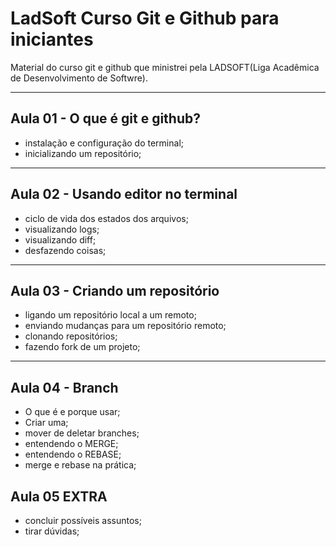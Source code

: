 # LadSoft Curso Git e Github para iniciantes

Material do curso git e github que ministrei pela LADSOFT(Liga Acadêmica de Desenvolvimento de Softwre).

------

## Aula 01 - O que é git e github?
- instalação e configuração do terminal;
- inicializando um repositório;

----
## Aula 02 - Usando editor no terminal
- ciclo de vida dos estados dos arquivos;
- visualizando logs;
- visualizando diff;
- desfazendo coisas;

----
## Aula 03 - Criando um repositório
- ligando um repositório local a um remoto;
- enviando mudanças para um repositório remoto;
- clonando repositórios;
- fazendo fork de um projeto;

----
## Aula 04 - Branch
- O que é e porque usar;
- Criar uma;
- mover de deletar branches;
- entendendo o MERGE;
- entendendo o REBASE;
- merge e rebase na prática;

## Aula 05 EXTRA
- concluir possíveis assuntos;
- tirar dúvidas;





